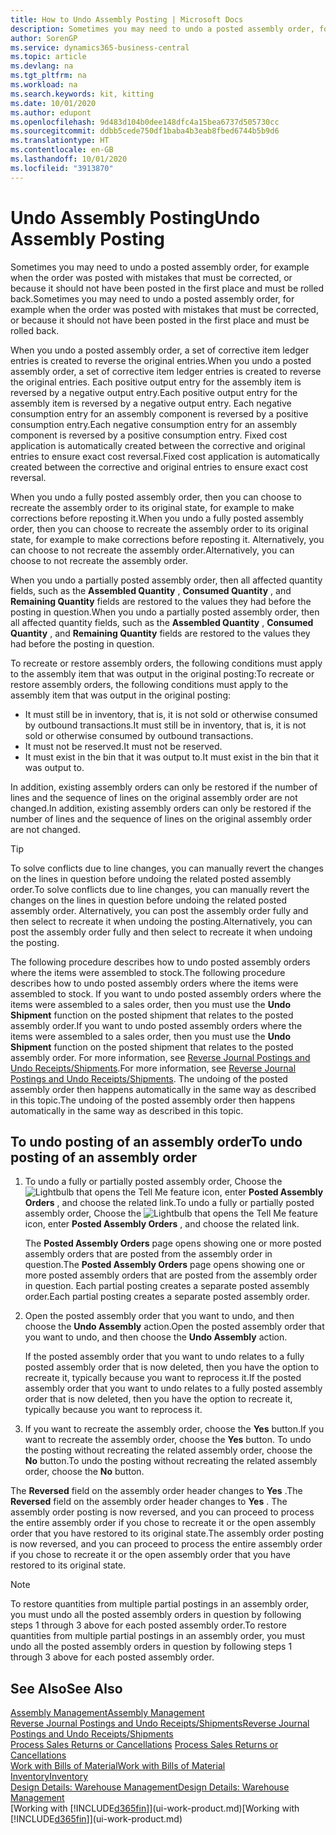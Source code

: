```yaml
---
title: How to Undo Assembly Posting | Microsoft Docs
description: Sometimes you may need to undo a posted assembly order, for example when the order was posted with mistakes that must be corrected, or because it should not have been posted in the first place and must be rolled back.
author: SorenGP
ms.service: dynamics365-business-central
ms.topic: article
ms.devlang: na
ms.tgt_pltfrm: na
ms.workload: na
ms.search.keywords: kit, kitting
ms.date: 10/01/2020
ms.author: edupont
ms.openlocfilehash: 9d483d104b0dee148dfc4a15bea6737d505730cc
ms.sourcegitcommit: ddbb5cede750df1baba4b3eab8fbed6744b5b9d6
ms.translationtype: HT
ms.contentlocale: en-GB
ms.lasthandoff: 10/01/2020
ms.locfileid: "3913870"
---
```

# <a name="undo-assembly-posting"></a><span data-ttu-id="0869b-103">Undo Assembly Posting</span><span class="sxs-lookup"><span data-stu-id="0869b-103">Undo Assembly Posting</span></span>
<span data-ttu-id="0869b-104">Sometimes you may need to undo a posted assembly order, for example when the order was posted with mistakes that must be corrected, or because it should not have been posted in the first place and must be rolled back.</span><span class="sxs-lookup"><span data-stu-id="0869b-104">Sometimes you may need to undo a posted assembly order, for example when the order was posted with mistakes that must be corrected, or because it should not have been posted in the first place and must be rolled back.</span></span>

<span data-ttu-id="0869b-105">When you undo a posted assembly order, a set of corrective item ledger entries is created to reverse the original entries.</span><span class="sxs-lookup"><span data-stu-id="0869b-105">When you undo a posted assembly order, a set of corrective item ledger entries is created to reverse the original entries.</span></span> <span data-ttu-id="0869b-106">Each positive output entry for the assembly item is reversed by a negative output entry.</span><span class="sxs-lookup"><span data-stu-id="0869b-106">Each positive output entry for the assembly item is reversed by a negative output entry.</span></span> <span data-ttu-id="0869b-107">Each negative consumption entry for an assembly component is reversed by a positive consumption entry.</span><span class="sxs-lookup"><span data-stu-id="0869b-107">Each negative consumption entry for an assembly component is reversed by a positive consumption entry.</span></span> <span data-ttu-id="0869b-108">Fixed cost application is automatically created between the corrective and original entries to ensure exact cost reversal.</span><span class="sxs-lookup"><span data-stu-id="0869b-108">Fixed cost application is automatically created between the corrective and original entries to ensure exact cost reversal.</span></span>  

<span data-ttu-id="0869b-109">When you undo a fully posted assembly order, then you can choose to recreate the assembly order to its original state, for example to make corrections before reposting it.</span><span class="sxs-lookup"><span data-stu-id="0869b-109">When you undo a fully posted assembly order, then you can choose to recreate the assembly order to its original state, for example to make corrections before reposting it.</span></span> <span data-ttu-id="0869b-110">Alternatively, you can choose to not recreate the assembly order.</span><span class="sxs-lookup"><span data-stu-id="0869b-110">Alternatively, you can choose to not recreate the assembly order.</span></span>  

<span data-ttu-id="0869b-111">When you undo a partially posted assembly order, then all affected quantity fields, such as the **Assembled Quantity** , **Consumed Quantity** , and **Remaining Quantity** fields are restored to the values they had before the posting in question.</span><span class="sxs-lookup"><span data-stu-id="0869b-111">When you undo a partially posted assembly order, then all affected quantity fields, such as the **Assembled Quantity** , **Consumed Quantity** , and **Remaining Quantity** fields are restored to the values they had before the posting in question.</span></span>  

<span data-ttu-id="0869b-112">To recreate or restore assembly orders, the following conditions must apply to the assembly item that was output in the original posting:</span><span class="sxs-lookup"><span data-stu-id="0869b-112">To recreate or restore assembly orders, the following conditions must apply to the assembly item that was output in the original posting:</span></span>  

-   <span data-ttu-id="0869b-113">It must still be in inventory, that is, it is not sold or otherwise consumed by outbound transactions.</span><span class="sxs-lookup"><span data-stu-id="0869b-113">It must still be in inventory, that is, it is not sold or otherwise consumed by outbound transactions.</span></span>  
-   <span data-ttu-id="0869b-114">It must not be reserved.</span><span class="sxs-lookup"><span data-stu-id="0869b-114">It must not be reserved.</span></span>  
-   <span data-ttu-id="0869b-115">It must exist in the bin that it was output to.</span><span class="sxs-lookup"><span data-stu-id="0869b-115">It must exist in the bin that it was output to.</span></span>  

<span data-ttu-id="0869b-116">In addition, existing assembly orders can only be restored if the number of lines and the sequence of lines on the original assembly order are not changed.</span><span class="sxs-lookup"><span data-stu-id="0869b-116">In addition, existing assembly orders can only be restored if the number of lines and the sequence of lines on the original assembly order are not changed.</span></span>  

> [!TIP]  
>  <span data-ttu-id="0869b-117">To solve conflicts due to line changes, you can manually revert the changes on the lines in question before undoing the related posted assembly order.</span><span class="sxs-lookup"><span data-stu-id="0869b-117">To solve conflicts due to line changes, you can manually revert the changes on the lines in question before undoing the related posted assembly order.</span></span> <span data-ttu-id="0869b-118">Alternatively, you can post the assembly order fully and then select to recreate it when undoing the posting.</span><span class="sxs-lookup"><span data-stu-id="0869b-118">Alternatively, you can post the assembly order fully and then select to recreate it when undoing the posting.</span></span>  

<span data-ttu-id="0869b-119">The following procedure describes how to undo posted assembly orders where the items were assembled to stock.</span><span class="sxs-lookup"><span data-stu-id="0869b-119">The following procedure describes how to undo posted assembly orders where the items were assembled to stock.</span></span> <span data-ttu-id="0869b-120">If you want to undo posted assembly orders where the items were assembled to a sales order, then you must use the **Undo Shipment** function on the posted shipment that relates to the posted assembly order.</span><span class="sxs-lookup"><span data-stu-id="0869b-120">If you want to undo posted assembly orders where the items were assembled to a sales order, then you must use the **Undo Shipment** function on the posted shipment that relates to the posted assembly order.</span></span> <span data-ttu-id="0869b-121">For more information, see [Reverse Journal Postings and Undo Receipts/Shipments](finance-how-reverse-journal-posting.md).</span><span class="sxs-lookup"><span data-stu-id="0869b-121">For more information, see [Reverse Journal Postings and Undo Receipts/Shipments](finance-how-reverse-journal-posting.md).</span></span> <span data-ttu-id="0869b-122">The undoing of the posted assembly order then happens automatically in the same way as described in this topic.</span><span class="sxs-lookup"><span data-stu-id="0869b-122">The undoing of the posted assembly order then happens automatically in the same way as described in this topic.</span></span>  

## <a name="to-undo-posting-of-an-assembly-order"></a><span data-ttu-id="0869b-123">To undo posting of an assembly order</span><span class="sxs-lookup"><span data-stu-id="0869b-123">To undo posting of an assembly order</span></span>  
1.  <span data-ttu-id="0869b-124">To undo a fully or partially posted assembly order, Choose the ![Lightbulb that opens the Tell Me feature](media/ui-search/search_small.png "Tell me what you want to do") icon, enter **Posted Assembly Orders** , and choose the related link.</span><span class="sxs-lookup"><span data-stu-id="0869b-124">To undo a fully or partially posted assembly order, Choose the ![Lightbulb that opens the Tell Me feature](media/ui-search/search_small.png "Tell me what you want to do") icon, enter **Posted Assembly Orders** , and choose the related link.</span></span>  

    <span data-ttu-id="0869b-125">The **Posted Assembly Orders** page opens showing one or more posted assembly orders that are posted from the assembly order in question.</span><span class="sxs-lookup"><span data-stu-id="0869b-125">The **Posted Assembly Orders** page opens showing one or more posted assembly orders that are posted from the assembly order in question.</span></span> <span data-ttu-id="0869b-126">Each partial posting creates a separate posted assembly order.</span><span class="sxs-lookup"><span data-stu-id="0869b-126">Each partial posting creates a separate posted assembly order.</span></span>  
2.  <span data-ttu-id="0869b-127">Open the posted assembly order that you want to undo, and then choose the **Undo Assembly** action.</span><span class="sxs-lookup"><span data-stu-id="0869b-127">Open the posted assembly order that you want to undo, and then choose the **Undo Assembly** action.</span></span>  

    <span data-ttu-id="0869b-128">If the posted assembly order that you want to undo relates to a fully posted assembly order that is now deleted, then you have the option to recreate it, typically because you want to reprocess it.</span><span class="sxs-lookup"><span data-stu-id="0869b-128">If the posted assembly order that you want to undo relates to a fully posted assembly order that is now deleted, then you have the option to recreate it, typically because you want to reprocess it.</span></span>  
3.  <span data-ttu-id="0869b-129">If you want to recreate the assembly order, choose the **Yes** button.</span><span class="sxs-lookup"><span data-stu-id="0869b-129">If you want to recreate the assembly order, choose the **Yes** button.</span></span> <span data-ttu-id="0869b-130">To undo the posting without recreating the related assembly order, choose the **No** button.</span><span class="sxs-lookup"><span data-stu-id="0869b-130">To undo the posting without recreating the related assembly order, choose the **No** button.</span></span>  

<span data-ttu-id="0869b-131">The **Reversed** field on the assembly order header changes to **Yes** .</span><span class="sxs-lookup"><span data-stu-id="0869b-131">The **Reversed** field on the assembly order header changes to **Yes** .</span></span> <span data-ttu-id="0869b-132">The assembly order posting is now reversed, and you can proceed to process the entire assembly order if you chose to recreate it or the open assembly order that you have restored to its original state.</span><span class="sxs-lookup"><span data-stu-id="0869b-132">The assembly order posting is now reversed, and you can proceed to process the entire assembly order if you chose to recreate it or the open assembly order that you have restored to its original state.</span></span>  

> [!NOTE]  
>  <span data-ttu-id="0869b-133">To restore quantities from multiple partial postings in an assembly order, you must undo all the posted assembly orders in question by following steps 1 through 3 above for each posted assembly order.</span><span class="sxs-lookup"><span data-stu-id="0869b-133">To restore quantities from multiple partial postings in an assembly order, you must undo all the posted assembly orders in question by following steps 1 through 3 above for each posted assembly order.</span></span>  

## <a name="see-also"></a><span data-ttu-id="0869b-134">See Also</span><span class="sxs-lookup"><span data-stu-id="0869b-134">See Also</span></span>  
[<span data-ttu-id="0869b-135">Assembly Management</span><span class="sxs-lookup"><span data-stu-id="0869b-135">Assembly Management</span></span>](assembly-assemble-items.md)  
[<span data-ttu-id="0869b-136">Reverse Journal Postings and Undo Receipts/Shipments</span><span class="sxs-lookup"><span data-stu-id="0869b-136">Reverse Journal Postings and Undo Receipts/Shipments</span></span>](finance-how-reverse-journal-posting.md)  
<span data-ttu-id="0869b-137">[Process Sales Returns or Cancellations](sales-how-process-sales-returns-cancellations.md)  </span><span class="sxs-lookup"><span data-stu-id="0869b-137">[Process Sales Returns or Cancellations](sales-how-process-sales-returns-cancellations.md)  </span></span>  
[<span data-ttu-id="0869b-138">Work with Bills of Material</span><span class="sxs-lookup"><span data-stu-id="0869b-138">Work with Bills of Material</span></span>](inventory-how-work-BOMs.md)  
[<span data-ttu-id="0869b-139">Inventory</span><span class="sxs-lookup"><span data-stu-id="0869b-139">Inventory</span></span>](inventory-manage-inventory.md)  
[<span data-ttu-id="0869b-140">Design Details: Warehouse Management</span><span class="sxs-lookup"><span data-stu-id="0869b-140">Design Details: Warehouse Management</span></span>](design-details-warehouse-management.md)  
<span data-ttu-id="0869b-141">[Working with [!INCLUDE[d365fin](includes/d365fin_md.md)]](ui-work-product.md)</span><span class="sxs-lookup"><span data-stu-id="0869b-141">[Working with [!INCLUDE[d365fin](includes/d365fin_md.md)]](ui-work-product.md)</span></span>
